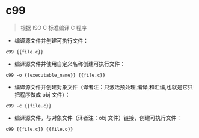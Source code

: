 # c99

> 根据 ISO C 标准编译 C 程序

- 编译源文件并创建可执行文件：

`c99 {{file.c}}`

- 编译源文件并使用自定义名称创建可执行文件：

`c99 -o {{executable_name}} {{file.c}}`

- 编译源文件并创建对象文件（译者注：只激活预处理,编译,和汇编,也就是它只把程序做成 obj 文件）：

`c99 -c {{file.c}}`

- 编译源文件，与对象文件（译者注：obj 文件）链接，创建可执行文件：

`c99 {{file.c}} {{file.o}}`

[#]: contributors: ([Datura stramonium L.])